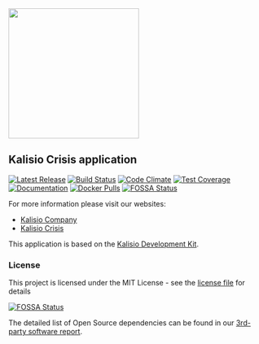 <img src="https://s3.eu-central-1.amazonaws.com/kalisioscope/crisis/crisis-logo-color-512x256.png" width="256">

## Kalisio Crisis application

[![Latest Release](https://img.shields.io/github/v/tag/kalisio/crisis?sort=semver&label=latest)](https://github.com/kalisio/crisis/releases)
[![Build Status](https://app.travis-ci.com/kalisio/crisis.svg?branch=master)](https://app.travis-ci.com/kalisio/crisis)
[![Code Climate](https://codeclimate.com/github/kalisio/crisis/badges/gpa.svg)](https://codeclimate.com/github/kalisio/crisis)
[![Test Coverage](https://codeclimate.com/github/kalisio/crisis/badges/coverage.svg)](https://codeclimate.com/github/kalisio/crisis/coverage)
[![Documentation](https://img.shields.io/badge/documentation-available-brightgreen.svg)](https://kalisio.github.io/crisis/)
[![Docker Pulls](https://img.shields.io/docker/pulls/kalisio/crisis.svg)](https://hub.docker.com/r/kalisio/crisis/)
[![FOSSA Status](https://app.fossa.io/api/projects/git%2Bgithub.com%2Fkalisio%2Fcrisis.svg?type=shield)](https://app.fossa.io/projects/git%2Bgithub.com%2Fkalisio%2Fcrisis?ref=badge_shield)

For more information please visit our websites:
* [Kalisio Company](https://kalisio.com/)
* [Kalisio Crisis](https://kalisio.github.io/crisis/)

This application is based on the [Kalisio Development Kit](https://kalisio.github.io/kdk/).

### License

This project is licensed under the MIT License - see the [license file](./LICENSE.md) for details

[![FOSSA Status](https://app.fossa.io/api/projects/git%2Bgithub.com%2Fkalisio%2Fcrisis.svg?type=large)](https://app.fossa.io/projects/git%2Bgithub.com%2Fkalisio%2Fcrisis?ref=badge_large)

The detailed list of Open Source dependencies can be found in our [3rd-party software report](https://app.fossa.com/reports/840a6f25-c0e0-4700-88a3-feeed19beaff).
